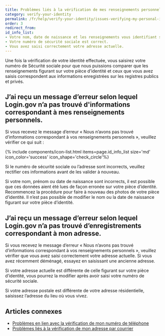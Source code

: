 ```yaml
---
title: Problèmes liés à la vérification de mes renseignements personnels
category: verify-your-identity
permalink: /fr/help/verify-your-identity/issues-verifying-my-personal-information/
order: 3
redirect_from:
id_info_list:
- Votre nom, date de naissance et les renseignements vous identifiant sont justes et orthographiés correctement.
- Votre numéro de sécurité sociale est correct.
- Vous avez saisi correctement votre adresse actuelle.
---
```


Une fois la vérification de votre identité effectuée, vous saisirez votre numéro de Sécurité sociale pour que nous puissions comparer que les renseignements figurant sur votre pièce d’identité et ceux que vous avez saisis correspondent aux informations enregistrées sur les registres publics et privés.

## J’ai reçu un message d’erreur selon lequel Login.gov n’a pas trouvé d'informations correspondant à mes renseignements personnels.

Si vous recevez le message d’erreur « Nous n’avons pas trouvé d’informations correspondant à vos renseignements personnels », veuillez vérifier ce qui suit :

{% include components/icon-list.html items=page.id_info_list size='md' icon_color='success' icon_shape='check_circle'%}

Si le numéro de sécurité sociale ou l’adresse sont incorrects, veuillez rectifier ces informations avant de les valider à nouveau.

Si votre nom, prénom ou date de naissance sont incorrects, il est possible que ces données aient été lues de façon erronée sur votre pièce d’identité. Recommencez la procédure pour faire à nouveau des photos de votre pièce d’identité. Il n’est pas possible de modifier le nom ou la date de naissance figurant sur votre pièce d’identité.

## J’ai reçu un message d’erreur selon lequel Login.gov n’a pas trouvé d’enregistrements correspondant à mon adresse.

Si vous recevez le message d’erreur « Nous n’avons pas trouvé d’informations correspondant à vos renseignements personnels », veuillez vérifier que vous avez saisi correctement votre adresse actuelle. Si vous avez récemment déménagé, essayez en saisissant une ancienne adresse.

Si votre adresse actuelle est différente de celle figurant sur votre pièce d’identité, vous pourrez la modifier après avoir saisi votre numéro de sécurité sociale.

Si votre adresse postale est différente de votre adresse résidentielle, saisissez l’adresse du lieu où vous vivez.


## Articles connexes

* [Problèmes en lien avec la vérification de mon numéro de téléphone](/fr/help/verify-your-identity/phone-number/)
* [Problèmes liés à la vérification de mon adresse par courrier](/fr/help/verify-your-identity/verify-your-address-by-mail/)
